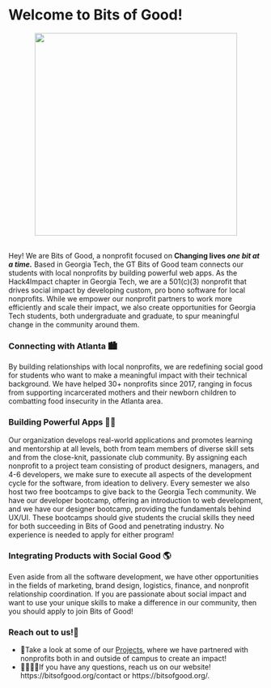 <h1>Welcome to Bits of Good!</h1>
<p align="center">
  <img src="https://i.imgur.com/YtcRvf4.png" height="400">
</p>
<br/>
Hey! We are Bits of Good, a nonprofit focused on <strong>Changing lives <em>one bit at a time.</em></strong> Based in Georgia Tech, the GT Bits of Good team connects our students with local nonprofits by building powerful web apps.
As the Hack4Impact chapter in Georgia Tech, we are a 501(c)(3) nonprofit that drives social impact by developing custom, pro bono software for local nonprofits. While we empower our nonprofit partners to work more efficiently and scale their impact, we also create opportunities for Georgia Tech students, both undergraduate and graduate, to spur meaningful change in the community around them.
<h3>Connecting with Atlanta 🏙️</h3>
By building relationships with local nonprofits, we are redefining social good for students who want to make a meaningful impact with their technical background. We have helped 30+ nonprofits since 2017, ranging in focus from supporting incarcerated mothers and their newborn children to combatting food insecurity in the Atlanta area.

<h3>Building Powerful Apps 🧑‍💻</h3>
Our organization develops real-world applications and promotes learning and mentorship at all levels, both from team members of diverse skill sets and from the close-knit, passionate club community. By assigning each nonprofit to a project team consisting of product designers, managers, and 4-6 developers, we make sure to execute all aspects of the development cycle for the software, from ideation to delivery. Every semester we also host two free bootcamps to give back to the Georgia Tech community. We have our developer bootcamp, offering an introduction to web development, and we have our designer bootcamp, providing the fundamentals behind UX/UI. These bootcamps should give students the crucial skills they need for both succeeding in Bits of Good and penetrating industry. No experience is needed to apply for either program!

<h3>Integrating Products with Social Good 🌎</h3>
Even aside from all the software development, we have other opportunities in the fields of marketing, brand design, logistics, finance, and nonprofit relationship coordination. If you are passionate about social impact and want to use your unique skills to make a difference in our community, then you should apply to join Bits of Good!

<h3>Reach out to us!👋</h3>
<ul>
  <li>🦾Take a look at some of our <a href="https://bitsofgood.org/projects">Projects</a>, where we have partnered with nonprofits both in and outside of campus to create an impact!</li>
  <li>🫱🏻‍🫲🏾If you have any questions, reach us on our website! https://bitsofgood.org/contact or https://bitsofgood.org/.
<ul>
